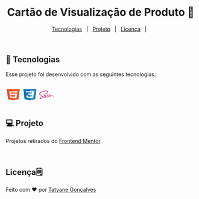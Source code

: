 <h1 align="center"> Cartão de Visualização de Produto 🏬</h1>

<p align="center">
    <a href="#-tecnologias">Tecnologias</a> &nbsp;&nbsp;|&nbsp;&nbsp;
    <a href="#-projeto">Projeto</a> &nbsp;&nbsp;|&nbsp;&nbsp;
    <a href="#-licença">Licença</a> &nbsp;&nbsp;|&nbsp;&nbsp;
</p>

<br>



## 🚀 Tecnologias
Esse projeto foi desenvolvido com as seguintes tecnologias:

<div style="display: inline_block"><br>
  <img align="center" alt="HTML" height="30" width="40" src="https://raw.githubusercontent.com/devicons/devicon/master/icons/html5/html5-original.svg">
  <img align="center" alt="CSS" height="30" width="40" src="https://raw.githubusercontent.com/devicons/devicon/master/icons/css3/css3-original.svg">
  <img align="center" alt="SCSS" height="30" width="40" src="https://raw.githubusercontent.com/devicons/devicon/master/icons/sass/sass-original.svg">
</div>


<br>


## 💻 Projeto
Projetos retirados do [Frontend Mentor](https://www.frontendmentor.io/home).


<br>

## Licença🗒️

Feito com ❤️ por [Tatyane Gonçalves](https://github.com/tatyanepgoncalves)